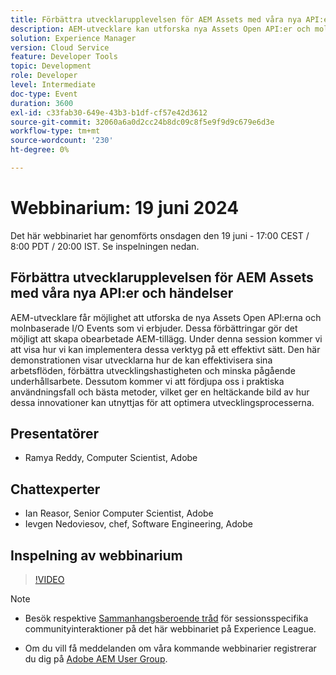 ```yaml
---
title: Förbättra utvecklarupplevelsen för AEM Assets med våra nya API:er och händelser
description: AEM-utvecklare kan utforska nya Assets Open API:er och molnbaserade I/O Events för att skapa AEM-tillägg som inte har bearbetats, effektivisera arbetsflöden, förbättra utvecklingshastigheten och minska underhållet, med praktiska användningsexempel och beprövade metoder.
solution: Experience Manager
version: Cloud Service
feature: Developer Tools
topic: Development
role: Developer
level: Intermediate
doc-type: Event
duration: 3600
exl-id: c33fab30-649e-43b3-b1df-cf57e42d3612
source-git-commit: 32060a6a0d2cc24b8dc09c8f5e9f9d9c679e6d3e
workflow-type: tm+mt
source-wordcount: '230'
ht-degree: 0%

---
```


# Webbinarium: 19 juni 2024

Det här webbinariet har genomförts onsdagen den 19 juni - 17:00 CEST / 8:00 PDT / 20:00 IST. Se inspelningen nedan.

## Förbättra utvecklarupplevelsen för AEM Assets med våra nya API:er och händelser

AEM-utvecklare får möjlighet att utforska de nya Assets Open API:erna och molnbaserade I/O Events som vi erbjuder. Dessa förbättringar gör det möjligt att skapa obearbetade AEM-tillägg. Under denna session kommer vi att visa hur vi kan implementera dessa verktyg på ett effektivt sätt. Den här demonstrationen visar utvecklarna hur de kan effektivisera sina arbetsflöden, förbättra utvecklingshastigheten och minska pågående underhållsarbete. Dessutom kommer vi att fördjupa oss i praktiska användningsfall och bästa metoder, vilket ger en heltäckande bild av hur dessa innovationer kan utnyttjas för att optimera utvecklingsprocesserna.

## Presentatörer

* Ramya Reddy, Computer Scientist, Adobe

## Chattexperter

* Ian Reasor, Senior Computer Scientist, Adobe
* Ievgen Nedoviesov, chef, Software Engineering, Adobe

## Inspelning av webbinarium

>[!VIDEO](https://video.tv.adobe.com/v/3430198)

>[!NOTE]
> 
>* Besök respektive [Sammanhangsberoende tråd](https://adobe.ly/3UQXwFO) för sessionsspecifika communityinteraktioner på det här webbinariet på Experience League.
>
>* Om du vill få meddelanden om våra kommande webbinarier registrerar du dig på [Adobe AEM User Group](https://aem-augs.adobe.com/).
